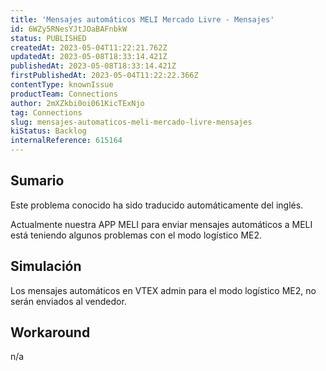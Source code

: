```yaml
---
title: 'Mensajes automáticos MELI Mercado Livre - Mensajes'
id: 6WZy5RNesYJtJOaBAFnbkW
status: PUBLISHED
createdAt: 2023-05-04T11:22:21.762Z
updatedAt: 2023-05-08T18:33:14.421Z
publishedAt: 2023-05-08T18:33:14.421Z
firstPublishedAt: 2023-05-04T11:22:22.366Z
contentType: knownIssue
productTeam: Connections
author: 2mXZkbi0oi061KicTExNjo
tag: Connections
slug: mensajes-automaticos-meli-mercado-livre-mensajes
kiStatus: Backlog
internalReference: 615164
---
```


## Sumario

<div class="alert alert-info">
  <p>Este problema conocido ha sido traducido automáticamente del inglés.</p>
</div>



Actualmente nuestra APP MELI para enviar mensajes automáticos a MELI está teniendo algunos problemas con el modo logístico ME2.


##

## Simulación



Los mensajes automáticos en VTEX admin para el modo logístico ME2, no serán enviados al vendedor.



## Workaround


n/a

